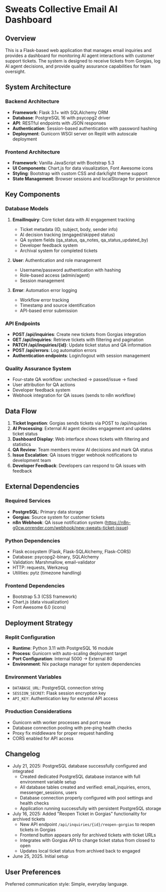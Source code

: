 # Sweats Collective Email AI Dashboard

## Overview

This is a Flask-based web application that manages email inquiries and provides a dashboard for monitoring AI agent interactions with customer support tickets. The system is designed to receive tickets from Gorgias, log AI agent decisions, and provide quality assurance capabilities for team oversight.

## System Architecture

### Backend Architecture
- **Framework**: Flask 3.1+ with SQLAlchemy ORM
- **Database**: PostgreSQL 16 with psycopg2 driver
- **API**: RESTful endpoints with JSON responses
- **Authentication**: Session-based authentication with password hashing
- **Deployment**: Gunicorn WSGI server on Replit with autoscale deployment

### Frontend Architecture
- **Framework**: Vanilla JavaScript with Bootstrap 5.3
- **UI Components**: Chart.js for data visualization, Font Awesome icons
- **Styling**: Bootstrap with custom CSS and dark/light theme support
- **State Management**: Browser sessions and localStorage for persistence

## Key Components

### Database Models
1. **EmailInquiry**: Core ticket data with AI engagement tracking
   - Ticket metadata (ID, subject, body, sender info)
   - AI decision tracking (engaged/skipped status)
   - QA system fields (qa_status, qa_notes, qa_status_updated_by)
   - Developer feedback system
   - Archival system for completed tickets

2. **User**: Authentication and role management
   - Username/password authentication with hashing
   - Role-based access (admin/agent)
   - Session management

3. **Error**: Automation error logging
   - Workflow error tracking
   - Timestamp and source identification
   - API-based error submission

### API Endpoints
- **POST /api/inquiries**: Create new tickets from Gorgias integration
- **GET /api/inquiries**: Retrieve tickets with filtering and pagination
- **PATCH /api/inquiries/{id}**: Update ticket status and QA information
- **POST /api/errors**: Log automation errors
- **Authentication endpoints**: Login/logout with session management

### Quality Assurance System
- Four-state QA workflow: unchecked → passed/issue → fixed
- User attribution for QA actions
- Developer feedback system
- Webhook integration for QA issues (sends to n8n workflow)

## Data Flow

1. **Ticket Ingestion**: Gorgias sends tickets via POST to /api/inquiries
2. **AI Processing**: External AI agent decides engagement and updates ticket status
3. **Dashboard Display**: Web interface shows tickets with filtering and statistics
4. **QA Review**: Team members review AI decisions and mark QA status
5. **Issue Escalation**: QA issues trigger webhook notifications to development team
6. **Developer Feedback**: Developers can respond to QA issues with feedback

## External Dependencies

### Required Services
- **PostgreSQL**: Primary data storage
- **Gorgias**: Source system for customer tickets
- **n8n Webhook**: QA issue notification system (https://n8n-g0cw.onrender.com/webhook/new-sweats-ticket-issue)

### Python Dependencies
- Flask ecosystem (Flask, Flask-SQLAlchemy, Flask-CORS)
- Database: psycopg2-binary, SQLAlchemy
- Validation: Marshmallow, email-validator
- HTTP: requests, Werkzeug
- Utilities: pytz (timezone handling)

### Frontend Dependencies
- Bootstrap 5.3 (CSS framework)
- Chart.js (data visualization)
- Font Awesome 6.0 (icons)

## Deployment Strategy

### Replit Configuration
- **Runtime**: Python 3.11 with PostgreSQL 16 module
- **Process**: Gunicorn with auto-scaling deployment target
- **Port Configuration**: Internal 5000 → External 80
- **Environment**: Nix package manager for system dependencies

### Environment Variables
- `DATABASE_URL`: PostgreSQL connection string
- `SESSION_SECRET`: Flask session encryption key
- `API_KEY`: Authentication key for external API access

### Production Considerations
- Gunicorn with worker processes and port reuse
- Database connection pooling with pre-ping health checks
- Proxy fix middleware for proper request handling
- CORS enabled for API access

## Changelog
- July 21, 2025: PostgreSQL database successfully configured and integrated
  - Created dedicated PostgreSQL database instance with full environment variable setup
  - All database tables created and verified: email_inquiries, errors, messenger_sessions, users
  - Database connection properly configured with pool settings and health checks
  - Application running successfully with persistent PostgreSQL storage
- July 16, 2025: Added "Reopen Ticket in Gorgias" functionality for archived tickets
  - New API endpoint `/api/inquiries/{id}/reopen-gorgias` to reopen tickets in Gorgias
  - Frontend button appears only for archived tickets with ticket URLs
  - Integrates with Gorgias API to change ticket status from closed to open
  - Updates local ticket status from archived back to engaged
- June 25, 2025. Initial setup

## User Preferences

Preferred communication style: Simple, everyday language.